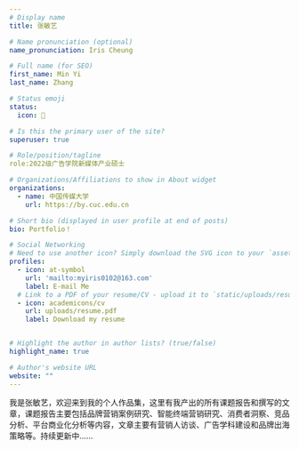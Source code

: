 ```yaml
---
# Display name
title: 张敏艺

# Name pronunciation (optional)
name_pronunciation: Iris Cheung

# Full name (for SEO)
first_name: Min Yi
last_name: Zhang

# Status emoji
status:
  icon: 💪

# Is this the primary user of the site?
superuser: true

# Role/position/tagline
role:2022级广告学院新媒体产业硕士

# Organizations/Affiliations to show in About widget
organizations:
  - name: 中国传媒大学
    url: https://by.cuc.edu.cn

# Short bio (displayed in user profile at end of posts)
bio: Portfolio！

# Social Networking
# Need to use another icon? Simply download the SVG icon to your `assets/media/icons/` folder.
profiles:
  - icon: at-symbol
    url: 'mailto:myiris0102@163.com'
    label: E-mail Me
  # Link to a PDF of your resume/CV - upload it to `static/uploads/resume.pdf`
  - icon: academicons/cv
    url: uploads/resume.pdf
    label: Download my resume


# Highlight the author in author lists? (true/false)
highlight_name: true

# Author's website URL
website: ""
---
```

我是张敏艺，欢迎来到我的个人作品集，这里有我产出的所有课题报告和撰写的文章，课题报告主要包括品牌营销案例研究、智能终端营销研究、消费者洞察、竞品分析、平台商业化分析等内容，文章主要有营销人访谈、广告学科建设和品牌出海策略等。持续更新中......
